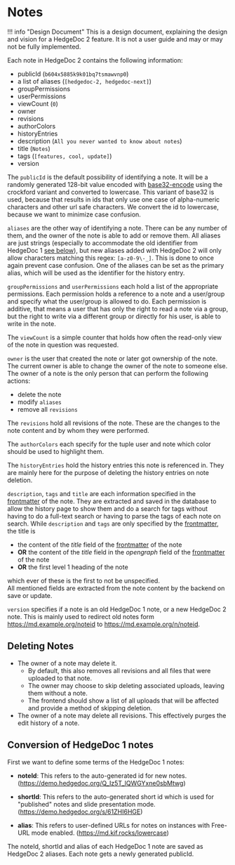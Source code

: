 # Notes

!!! info "Design Document"
    This is a design document, explaining the design and vision for a HedgeDoc 2
    feature. It is not a user guide and may or may not be fully implemented.

Each note in HedgeDoc 2 contains the following information:

- publicId (`b604x5885k9k01bq7tsmawvnp0`)
- a list of aliases (`[hedgedoc-2, hedgedoc-next]`)
- groupPermissions
- userPermissions
- viewCount (`0`)
- owner
- revisions
- authorColors
- historyEntries
- description (`All you never wanted to know about notes`)
- title (`Notes`)
- tags (`[features, cool, update]`)
- version

The `publicId` is the default possibility of identifying a note. It will be a randomly generated 128-bit value encoded with [base32-encode](https://www.npmjs.com/package/base32-encode) using the crockford variant and converted to lowercase. This variant of base32 is used, because that results in ids that only use one case of alpha-numeric characters and other url safe characters. We convert the id to lowercase, because we want to minimize case confusion.

`aliases` are the other way of identifying a note. There can be any number of them, and the owner of the note is able to add or remove them. All aliases are just strings (especially to accommodate the old identifier from HedgeDoc 1 [see below](#conversion-of-hedgedoc-1-notes)), but new aliases added with HedgeDoc 2 will only allow characters matching this regex: `[a-z0-9\-_]`. This is done to once again prevent case confusion. One of the aliases can be set as the primary alias, which will be used as the identifier for the history entry.

`groupPermissions` and `userPermissions` each hold a list of the appropriate permissions.
Each permission holds a reference to a note and a user/group and specify what the user/group is allowed to do.
Each permission is additive, that means a user that has only the right to read a note via a group, but the right to write via a different group or directly for his user, is able to write in the note.

The `viewCount` is a simple counter that holds how often the read-only view of the note in question was requested.

`owner` is the user that created the note or later got ownership of the note. The current owner is able to change the owner of the note to someone else. The owner of a note is the only person that can perform the following actions:  

- delete the note
- modify `aliases`
- remove all `revisions`

The `revisions` hold all revisions of the note. These are the changes to the note content and by whom they were performed.

The `authorColors` each specify for the tuple user and note which color should be used to highlight them.

The `historyEntries` hold the history entries this note is referenced in. They are mainly here for the purpose of deleting the history entries on note deletion.

`description`, `tags` and `title` are each information specified in the [frontmatter][frontmatter] of the note. They are extracted and saved in the database to allow the history page to show them and do a search for tags without having to do a full-text search or having to parse the tags of each note on search.
While `description` and `tags` are only specified by the [frontmatter][frontmatter], the title is

- the content of the *title* field of the [frontmatter][frontmatter] of the note
- **OR** the content of the *title* field in the *opengraph* field of the [frontmatter][frontmatter] of the note
- **OR** the first level 1 heading of the note 
  
which ever of these is the first to not be unspecified.  
All mentioned fields are extracted from the note content by the backend on save or update.
  
`version` specifies if a note is an old HedgeDoc 1 note, or a new HedgeDoc 2 note. This is mainly used to redirect old notes form <https://md.example.org/noteid> to <https://md.example.org/n/noteid>.

## Deleting Notes

- The owner of a note may delete it.
    - By default, this also removes all revisions and all files that were uploaded to that note.
    - The owner may choose to skip deleting associated uploads, leaving them without a note.
    - The frontend should show a list of all uploads that will be affected
      and provide a method of skipping deletion.
- The owner of a note may delete all revisions. This effectively purges the edit
  history of a note.


## Conversion of HedgeDoc 1 notes

First we want to define some terms of the HedgeDoc 1 notes:

- **noteId**: This refers to the auto-generated id for new notes. (https://demo.hedgedoc.org/Q_Iz5T_lQWGYxne0sbMtwg)

- **shortId**: This refers to the auto-generated short id which is used for "published" notes and slide presentation mode. (https://demo.hedgedoc.org/s/61ZHI6HGE)

- **alias**: This refers to user-defined URLs for notes on instances with Free-URL mode enabled. (https://md.kif.rocks/lowercase)

The noteId, shortId and alias of each HedgeDoc 1 note are saved as HedgeDoc 2 aliases. Each note gets a newly generated publicId.

[frontmatter]: https://jekyllrb.com/docs/front-matter/
